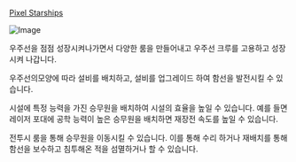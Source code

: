 [Pixel Starships](https://play.google.com/store/apps/details?id=com.savysoda.pixelstarships&hl=en_US&pli=1)

![Image](https://play-lh.googleusercontent.com/ccXRrWNRuocTMZycQRpYaaHPUn7v2Kjx5wttzD20N3IjrNuvEKKbJG65rjWtsLdwx_Y=w2560-h1440-rw)

우주선을 점점 성장시켜나가면서 다양한 룸을 만들어내고 우주선 크루를 고용하고 성장시켜 나갑니다.

우주선의모양에 따라 설비를 배치하고, 설비를 업그레이드 하여 함선을 발전시킬 수 있습니다.

시설에 특정 능력을 가진 승무원을 배치하여 시설의 효율을 높일 수 있습니다. 예를 들면 레이저 포대에 공학 능력이 높은 승무원을 배치하면 재장전 속도를 높일 수 있습니다.

전투시 룸을 통해 승무원을 이동시킬 수 있습니다. 이를 통해 수리 하거나 재배치를 통해 함선을 보수하고 침투해온 적을 섬멸하거나 할 수 있습니다.